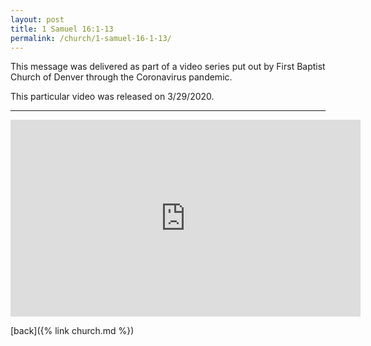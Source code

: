 ```yaml
---
layout: post
title: 1 Samuel 16:1-13
permalink: /church/1-samuel-16-1-13/
---
```

This message was delivered as part of a video series put out by First Baptist Church of Denver through the Coronavirus pandemic. 

This particular video was released on 3/29/2020.

* * * 

<iframe width="560" height="315" src="https://www.youtube.com/embed/IChMoltyx6A" frameborder="0" allow="accelerometer; autoplay; encrypted-media; gyroscope; picture-in-picture" allowfullscreen></iframe>


[back]({% link church.md %})